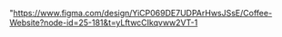 "https://www.figma.com/design/YiCP069DE7UDPArHwsJSsE/Coffee-Website?node-id=25-181&t=yLftwcCIkqvww2VT-1
